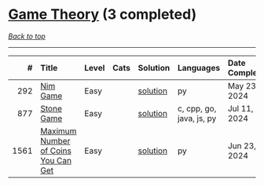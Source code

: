 # [Game Theory](<https://leetcode.com/tag/Game-Theory/>) (3 completed)

*[Back to top](<../../README.md>)*

------

|    # | Title                                                                                                      | Level   | Cats   | Solution                                                       | Languages                | Date Complete   |
|-----:|:-----------------------------------------------------------------------------------------------------------|:--------|:-------|:---------------------------------------------------------------|:-------------------------|:----------------|
|  292 | [Nim Game](<https://leetcode.com/problems/nim-game>)                                                       | Easy    |        | [solution](<../_292. Nim Game.md>)                             | py                       | May 23, 2024    |
|  877 | [Stone Game](<https://leetcode.com/problems/stone-game>)                                                   | Easy    |        | [solution](<../_877. Stone Game.md>)                           | c, cpp, go, java, js, py | Jul 11, 2024    |
| 1561 | [Maximum Number of Coins You Can Get](<https://leetcode.com/problems/maximum-number-of-coins-you-can-get>) | Easy    |        | [solution](<../_1561. Maximum Number of Coins You Can Get.md>) | py                       | Jun 23, 2024    |